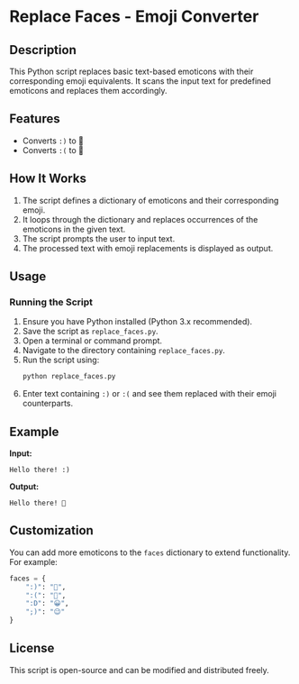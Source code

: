 # Replace Faces - Emoji Converter

## Description
This Python script replaces basic text-based emoticons with their corresponding emoji equivalents. It scans the input text for predefined emoticons and replaces them accordingly.

## Features
- Converts `:)` to 🙂
- Converts `:(` to 🙁

## How It Works
1. The script defines a dictionary of emoticons and their corresponding emoji.
2. It loops through the dictionary and replaces occurrences of the emoticons in the given text.
3. The script prompts the user to input text.
4. The processed text with emoji replacements is displayed as output.

## Usage
### Running the Script
1. Ensure you have Python installed (Python 3.x recommended).
2. Save the script as `replace_faces.py`.
3. Open a terminal or command prompt.
4. Navigate to the directory containing `replace_faces.py`.
5. Run the script using:
   ```sh
   python replace_faces.py
   ```
6. Enter text containing `:)` or `:(` and see them replaced with their emoji counterparts.

## Example
**Input:**
```
Hello there! :)
```
**Output:**
```
Hello there! 🙂
```

## Customization
You can add more emoticons to the `faces` dictionary to extend functionality. For example:
```python
faces = {
    ":)": "🙂",
    ":(": "🙁",
    ":D": "😀",
    ";)": "😉"
}
```

## License
This script is open-source and can be modified and distributed freely.
